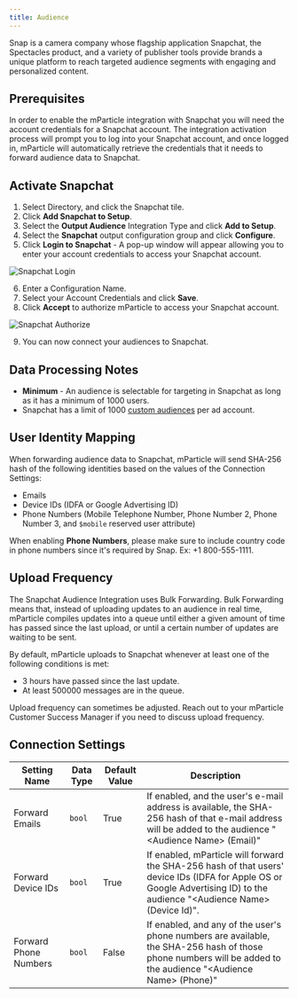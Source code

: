 ```yaml
---
title: Audience
---
```


Snap is a camera company whose flagship application Snapchat, the Spectacles product, and a variety of publisher tools provide brands a unique platform to reach targeted audience segments with engaging and personalized content.

## Prerequisites

In order to enable the mParticle integration with Snapchat you will need the account credentials for a Snapchat account.  The integration activation process will prompt you to log into your Snapchat account, and once logged in, mParticle will automatically retrieve the credentials that it needs to forward audience data to Snapchat.

## Activate Snapchat

1.  Select Directory, and click the Snapchat tile.
2.  Click **Add Snapchat to Setup**.
3.  Select the **Output Audience** Integration Type and click **Add to Setup**.
4.  Select the **Snapchat** output configuration group and click **Configure**.
5. Click **Login to Snapchat** - A pop-up window will appear allowing you to enter your account credentials to access your Snapchat account.
   
![Snapchat Login](/images/snapchat-login.png)

6.  Enter a Configuration Name.
7.  Select your Account Credentials and click **Save**.
8.  Click **Accept** to authorize mParticle to access your Snapchat account.

![Snapchat Authorize](/images/snapchat-authorize.png)

9.  You can now connect your audiences to Snapchat.

## Data Processing Notes

* **Minimum** - An audience is selectable for targeting in Snapchat as long as it has a minimum of 1000 users.
* Snapchat has a limit of 1000 [custom audiences](https://businesshelp.snapchat.com/s/article/ads-manager-limits?language=en_US) per ad account.

## User Identity Mapping

When forwarding audience data to Snapchat, mParticle will send SHA-256 hash of the following identities based on the values of the Connection Settings:
* Emails
* Device IDs (IDFA or Google Advertising ID)
* Phone Numbers (Mobile Telephone Number, Phone Number 2, Phone Number 3, and `$mobile` reserved user attribute)

<aside class="notice">When enabling <b>Phone Numbers</b>, please make sure to include country code in phone numbers since it's required by Snap. Ex: +1 800-555-1111.</aside>

## Upload Frequency

The Snapchat Audience Integration uses Bulk Forwarding. Bulk Forwarding means that, instead of uploading updates to an audience in real time, mParticle compiles updates into a queue until either a given amount of time has passed since the last upload, or until a certain number of updates are waiting to be sent.

By default, mParticle uploads to Snapchat whenever at least one of the following conditions is met:

* 3 hours have passed since the last update.
* At least 500000 messages are in the queue.

Upload frequency can sometimes be adjusted. Reach out to your mParticle Customer Success Manager if you need to discuss upload frequency.

## Connection Settings

Setting Name | Data Type | Default Value | Description 
|---|---|---|---|
Forward Emails | `bool` | True | If enabled, and the user's e-mail address is available, the SHA-256 hash of that e-mail address will be added to the audience "&lt;Audience Name&gt; (Email)"
Forward Device IDs | `bool` | True | If enabled, mParticle will forward the SHA-256 hash of that users' device IDs (IDFA for Apple OS or Google Advertising ID) to the audience "&lt;Audience Name&gt; (Device Id)".
Forward Phone Numbers | `bool` | False | If enabled, and any of the user's phone numbers are available, the SHA-256 hash of those phone numbers will be added to the audience "&lt;Audience Name&gt; (Phone)"
